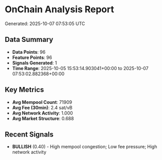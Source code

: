 # OnChain Analysis Report
Generated: 2025-10-07 07:53:05 UTC

## Data Summary
- **Data Points**: 96
- **Feature Points**: 96
- **Signals Generated**: 1
- **Time Range**: 2025-10-05 15:53:14.903041+00:00 to 2025-10-07 07:53:02.882368+00:00

## Key Metrics
- **Avg Mempool Count**: 71909
- **Avg Fee (30min)**: 2.4 sat/vB
- **Avg Network Activity**: 1.000
- **Avg Market Structure**: 0.688

## Recent Signals
- **BULLISH** (0.40) - High mempool congestion; Low fee pressure; High network activity
